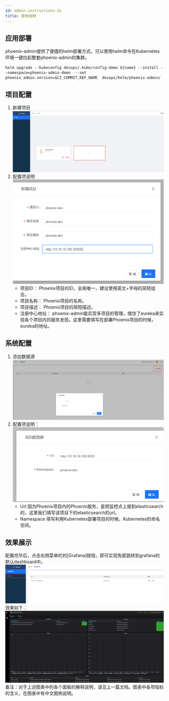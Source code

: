 ```yaml
---
id: admin-instructions-2x
title: 使用说明
---
```


## 应用部署

phoenix-admin提供了便捷的helm部署方式。可以使用helm命令在Kubernetes环境一键拉起整套phoenix-admin的集群。
```shell
helm upgrade --kubeconfig devops/.kube/config-demo ${name} --install --namespace=phoenix-admin-demo  --set phoenix_admin.version=$CI_COMMIT_REF_NAME  devops/helm/phoenix-admin/
```

##  项目配置
1. 新建项目
![image-20200115193059777](../../assets/phoenix2.x/phoenix-admin/image-20200115193059777.png)
2. 配置项说明
   ![image-20200115200309243](../../assets/phoenix2.x/phoenix-admin/image-20200115200309243.png)
   * 项目ID：
     Phoenix项目的ID，全局唯一，建议使用英文+字母的简短组合。
   * 项目名称：
     Phoenix项目的名称。
   * 项目描述：
     Phoenix项目的简短描述。
   * 注册中心地址：
     phoenix-admin能实现多项目的管理，借住了eureka来实现各个项目内的服务发现。这里需要填写在部署Phoenix项目的时候，eureka的地址。

## 系统配置
1. 添加数据源
   ![image-20200115200504478](../../assets/phoenix2.x/phoenix-admin/image-20200115200504478.png)
2. 配置项说明：
   ![image-20200115200709499](../../assets/phoenix2.x/phoenix-admin/image-20200115200709499.png)
   * Url
     因为Phoenix项目内的Phoenix服务，是把监控点上报到elasticsearch的，这里我们填写该项目下的elasticsearch的url。
   * Namespace
     填写利用Kubernetes部署项目的时候，Kubernetes的命名空间。

## 效果展示
配置完毕后，点击右侧菜单栏的[Grafana]按钮，即可实现免密跳转到grafana的默认dashboard中。
![image-20200115201142587](../../assets/phoenix2.x/phoenix-admin/image-20200115201142587.png)
效果如下：
![image-20200115201222406](../../assets/phoenix2.x/phoenix-admin/image-20200115201222406.png)
备注：对于上述图表中的各个面板的解释说明，请见上一篇文档。图表中各项指标的含义，在图表中有中文图例说明。